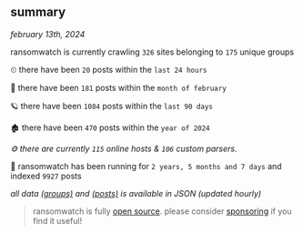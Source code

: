 
## summary
_february 13th, 2024_

ransomwatch is currently crawling `326` sites belonging to `175` unique groups

⏲ there have been `20` posts within the `last 24 hours`

🦈 there have been `181` posts within the `month of february`

🪐 there have been `1084` posts within the `last 90 days`

🏚 there have been `470` posts within the `year of 2024`

_⚙️ there are currently `115` online hosts & `106` custom parsers._

🦕 ransomwatch has been running for `2 years, 5 months and 7 days` and indexed `9927` posts

_all data  [(groups)](http://ransomwhat.telemetry.ltd/groups) and [(posts)](http://ransomwhat.telemetry.ltd/posts) is available in JSON (updated hourly)_

> ransomwatch is fully [open source](https://github.com/joshhighet/ransomwatch#ransomwatch--). please consider [sponsoring](https://github.com/sponsors/joshhighet) if you find it useful!
